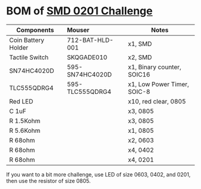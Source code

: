 # BOM of [SMD 0201 Challenge](https://nwmaker.com/smd0201) 
 
| Components | Mouser | Notes |
| ---------- |:------ | ----- |
| Coin Battery Holder | 712-BAT-HLD-001 | x1, SMD |
| Tactile Switch | SKQGADE010 | x2, SMD |
| SN74HC4020D | 595-SN74HC4020D | x1, Binary counter, SOIC16 |
| TLC555QDRG4 | 595-TLC555QDRG4 | x1, Low Power Timer, SOIC-8 |
| Red LED | | x10, red clear, 0805 |
| C 1uF | | x3, 0805 |
| R 1.5Kohm | | x3, 0805 |
| R 5.6Kohm | | x1, 0805 |
| R 68ohm | | x2, 0603 |
| R 68ohm | | x4, 0402 |
| R 68ohm | | x4, 0201 |

If you want to a bit more challenge, use LED of size 0603, 0402, and 0201, then use the resistor of size 0805.

